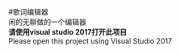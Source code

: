 #歌词编辑器  
闲的无聊做的一个编辑器  
**请使用visual studio 2017打开此项目**  
Please open this project using Visual Studio 2017